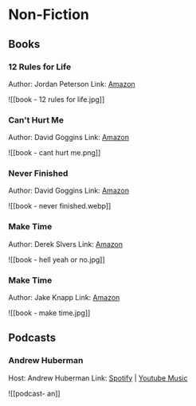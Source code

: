 
# Non-Fiction

## Books

### 12 Rules for Life

Author: Jordan Peterson
Link: [Amazon](https://a.co/d/8OQHTlj)

![[book - 12 rules for life.jpg]]

### Can't Hurt Me

Author: David Goggins
Link: [Amazon](https://a.co/d/bgFHI6v)

![[book - cant hurt me.png]]

### Never Finished

Author: David Goggins
Link: [Amazon](https://a.co/d/bgFHI6v)

![[book - never finished.webp]]

### Make Time

Author: Derek Slvers
Link: [Amazon](https://a.co/d/brMdnNk)

![[book - hell yeah or no.jpg]]

### Make Time

Author: Jake Knapp
Link: [Amazon](https://a.co/d/0AqF3EW)

![[book - make time.jpg]]

## Podcasts

### Andrew Huberman

Host: Andrew Huberman
Link: [Spotify](https://open.spotify.com/show/79CkJF3UJTHFV8Dse3Oy0P) | [Youtube Music](https://music.youtube.com/playlist?list=PLPNW_gerXa4Pc8S2qoUQc5e8Ir97RLuVW)

![[podcast- an]]